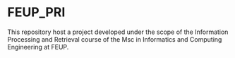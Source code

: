 # FEUP_PRI

This repository host a project developed under the scope of the Information Processing and Retrieval course of the Msc in Informatics and Computing Engineering at FEUP.
